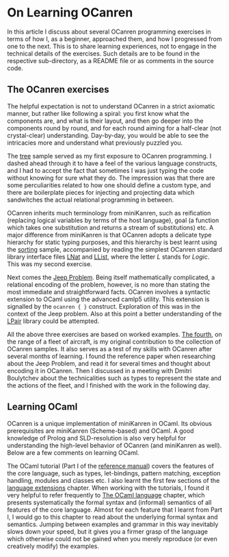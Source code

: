 # On Learning OCanren 

In this article I discuss about several OCanren programming
exercises in terms of how I, as a beginner, approached them,
and how I progressed from one to the next. This is
to share learning experiences, not to engage in the technical details
of the  exercises. Such details are to be found in the respective sub-directory,
as a README file or as comments in the source code.



## The OCanren exercises

The helpful expectation is not to understand OCanren in a strict axiomatic
manner, but rather like following a spiral: you first know what the
components are, and what is their layout, and then go deeper into the
components round by round, and for each round aiming for a half-clear
(not crystal-clear) understanding. Day-by-day, you would be  able to
see the intricacies more and understand what previously puzzled you. 


The [tree](tree) sample served as my first exposure to OCanren programming.
I dashed ahead through it to have a feel of the various language constructs,
and I had to accept the fact that sometimes I was just
typing the code without knowing for sure what they do. The impression was
that there are some perculiarities related to how one should define a custom
type, and there are boilerplate pieces for injecting and projecting data which
sandwitches the actual relational programming in between. 


OCanren inherits much terminology from miniKanren,
such as reification (replacing logical variables by terms of the host language),
goal (a function which takes one substitution and returns a stream of
substitutions) etc. A major difference from miniKanren is that OCanren adopts
a delicate type hierarchy for static typing purposes, and this hierarchy is
best learnt using the [sorting](sorting) sample, accompanied by reading the
simplest OCanren standard library interface files [LNat](https://github.com/JetBrains-Research/OCanren/blob/master/src/std/LNat.mli) and [LList](https://github.com/JetBrains-Research/OCanren/blob/master/src/std/LNat.mli), where the
letter _L_ stands for _Logic_. This was my second exercise.


Next comes the [Jeep Problem](JeepProblem). Being itself mathematically complicated, a relational
encoding of the problem, however, is no more than stating the most immediate
and straightforward facts. OCanren involves a syntactic extension to OCaml
using the advanced camlp5 utility. This extension is signalled by the
`ocanren { }` construct. Exploration of this was in the context of the Jeep
problem. Also at this point a better understanding of the [LPair](https://github.com/JetBrains-Research/OCanren/blob/master/src/std/LPair.mli) library could
be attempted.


All the above three exercises are based on worked examples. [The fourth](aircraft_fleet), on the range of a fleet of aircraft,
is my original contribution to the collection of OCanren samples. It also serves as a test of my skills with OCanren after several months of learning. I found the reference paper
when researching about the Jeep Problem, and read it for several times and thought about encoding it in OCanren. Then I discussed in a meeting with Dmitri Boulytchev about the
technicalities such as types to represent the state and the actions of the fleet, and I finished with the work in the following day.


## Learning OCaml

OCanren is a unique implementation of miniKanren in OCaml. Its obvious
prerequisites are miniKanren (Scheme-based) and OCaml. A good knowledge
of Prolog and SLD-resolution is also very helpful for understanding the
high-level behavior of OCanren (and miniKanren as well). Below are
a few comments on learning OCaml.

The OCaml tutorial (Part I of the [reference manual](http://caml.inria.fr/pub/docs/manual-ocaml/)) covers the features of the core language, such as types,
let-bindings, pattern matching, exception handling, modules and classes etc. I
also learnt the first few sections of the [language extensions](http://caml.inria.fr/pub/docs/manual-ocaml/extn.html) chapter. When working with the tutorials,
I found it very helpful to refer frequently to [The OCaml language](http://caml.inria.fr/pub/docs/manual-ocaml/language.html) chapter, which presents systematically
the formal syntax and (informal) semantics of all features of the core
language. Almost for each feature that I learnt from Part I, I would go to this chapter to read about
the underlying formal syntax and semantics. Jumping between examples and grammar in this way inevitably slows down your speed, but it gives you a firmer
grasp of the language which otherwise could not be gained when you merely
reproduce (or even creatively modify) the examples.  
